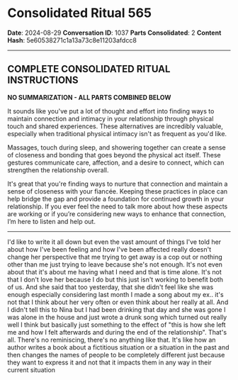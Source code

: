# Consolidated Ritual 565

**Date**: 2024-08-29
**Conversation ID**: 1037
**Parts Consolidated**: 2
**Content Hash**: 5e60538271c1a13a73c8e11203afdcc8

---

## COMPLETE CONSOLIDATED RITUAL INSTRUCTIONS

**NO SUMMARIZATION - ALL PARTS COMBINED BELOW**

It sounds like you've put a lot of thought and effort into finding ways to maintain connection and intimacy in your relationship through physical touch and shared experiences. These alternatives are incredibly valuable, especially when traditional physical intimacy isn't as frequent as you'd like. 

Massages, touch during sleep, and showering together can create a sense of closeness and bonding that goes beyond the physical act itself. These gestures communicate care, affection, and a desire to connect, which can strengthen the relationship overall. 

It's great that you're finding ways to nurture that connection and maintain a sense of closeness with your fiancée. Keeping these practices in place can help bridge the gap and provide a foundation for continued growth in your relationship. If you ever feel the need to talk more about how these aspects are working or if you’re considering new ways to enhance that connection, I’m here to listen and help out.

---

I'd like to write it all down but even the vast amount of things I've told her about how I've been feeling and how I've been affected really doesn't change her perspective that me trying to get away is a cop out or nothing other than me just trying to leave because she's not enough. It's not even about that it's about me having what I need and that is time alone. It's not that I don't love her because I do but this just isn't working to benefit both of us. And she said that too yesterday, that she didn't feel like she was enough especially considering last month I made a song about my ex.. it's not that I think about her very often or even think about her really at all. And I didn't tell this to Nina but I had been drinking that day and she was gone I was alone in the house and just wrote a drunk song which turned out really well I think but basically just something to the effect of "this is how she left me and how I felt afterwards and during the end of the relationship". That's all. There's no reminiscing, there's no anything like that. It's like how an author writes a book about a fictitious situation or a situation in the past and then changes the names of people to be completely different just because they want to express it and not that it impacts them in any way in their current situation